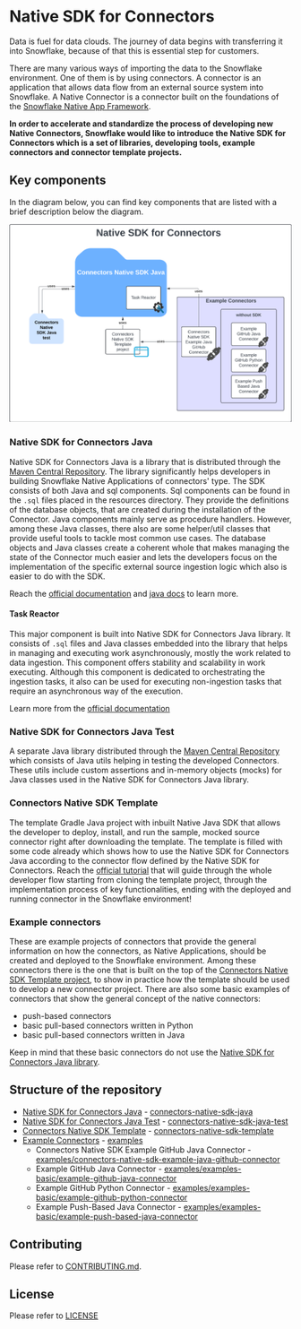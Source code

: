 # Native SDK for Connectors

Data is fuel for data clouds. The journey of data begins with transferring it into Snowflake, because of that this is
essential step for customers.

There are many various ways of importing the data to the Snowflake environment. One of them is by using connectors.
A connector is an application that allows data flow from an external source system into Snowflake. A Native Connector
is a connector built on the foundations of the [Snowflake Native App Framework][Native Apps docs].

**In order to accelerate and standardize the process of developing new Native Connectors, Snowflake would like to introduce
the Native SDK for Connectors which is a set of libraries, developing tools, example connectors and connector template
projects.**

## Key components

In the diagram below, you can find key components that are listed with a brief description below the diagram.

![Repository Components Diagram](./.assets/components_diagram.png)

### Native SDK for Connectors Java

Native SDK for Connectors Java is a library that is distributed through the [Maven Central Repository][SDK in Maven Central].
The library significantly helps developers in building Snowflake Native Applications of connectors' type. The SDK
consists of both Java and sql components. Sql components can be found in the `.sql` files placed in the resources
directory. They provide the definitions of the database objects, that are created during the installation of the
Connector. Java components mainly serve as procedure handlers. However, among these Java classes, there also are some
helper/util classes that provide useful tools to tackle most common use cases. The database objects and Java classes
create a coherent whole that makes managing the state of the Connector much easier and lets the developers focus on the
implementation of the specific external source ingestion logic which also is easier to do with the SDK.

Reach the [official documentation][Native SDK official docs] and [java docs][Native SDK official java docs] to learn more.

#### Task Reactor

This major component is built into Native SDK for Connectors Java library. It consists of `.sql` files and Java classes
embedded into the library that helps in managing and executing work asynchronously, mostly the work related to data
ingestion. This component offers stability and scalability in work executing. Although this component is dedicated to
orchestrating the ingestion tasks, it also can be used for executing non-ingestion tasks that require an asynchronous
way of the execution.

Learn more from the [official documentation][Task Reactor official docs]

### Native SDK for Connectors Java Test

A separate Java library distributed through the [Maven Central Repository][SDK Test in Maven Central] which consists
of Java utils helping in testing the developed Connectors. These utils include custom assertions and in-memory objects
(mocks) for Java classes used in the Native SDK for Connectors Java library.

### Connectors Native SDK Template

The template Gradle Java project with inbuilt Native Java SDK that allows the developer to deploy, install, and run the
sample, mocked source connector right after downloading the template. The template is filled with some code already which
shows how to use the Native SDK for Connectors Java according to the connector flow defined by the Native SDK for Connectors.
Reach the [official tutorial][Template tutorial] that will guide through the whole developer flow starting
from cloning the template project, through the implementation process of key functionalities, ending with the deployed
and running connector in the Snowflake environment!

### Example connectors

These are example projects of connectors that provide the general information on how the connectors, as Native Applications,
should be created and deployed to the Snowflake environment. Among these connectors there is the one that is built on the
top of the [Connectors Native SDK Template project](#connectors-native-sdk-template), to show in practice how the template
should be used to develop a new connector project. There are also some basic examples of connectors that show the
general concept of the native connectors:

* push-based connectors
* basic pull-based connectors written in Python
* basic pull-based connectors written in Java

Keep in mind that these basic connectors do not use the [Native SDK for Connectors Java library](#native-sdk-for-connectors-java).

## Structure of the repository

* [Native SDK for Connectors Java](#native-sdk-for-connectors-java) - [connectors-native-sdk-java][Native SDK for Connectors Java path]
* [Native SDK for Connectors Java Test](#native-sdk-for-connectors-java-test) - [connectors-native-sdk-java-test][Native SDK for Connectors Java Test path]
* [Connectors Native SDK Template](#connectors-native-sdk-template) - [connectors-native-sdk-template][Connectors Native SDK Template path]
* [Example Connectors](#example-connectors) - [examples][examples]
    * Connectors Native SDK Example GitHub Java Connector - [examples/connectors-native-sdk-example-java-github-connector][Connectors Native SDK Example GitHub Java Connector path]
    * Example GitHub Java Connector - [examples/examples-basic/example-github-java-connector][Example GitHub Java Connector path]
    * Example GitHub Python Connector - [examples/examples-basic/example-github-python-connector][Example GitHub Python Connector path]
    * Example Push-Based Java Connector - [examples/examples-basic/example-push-based-java-connector][Example Push-Based Java Connector path]

## Contributing
Please refer to [CONTRIBUTING.md][contributing].

## License
Please refer to [LICENSE][license]

[Native SDK official docs]: https://docs.snowflake.com/en/developer-guide/native-apps/connector-sdk/about-connector-sdk
[Native SDK official java docs]: https://docs.snowflake.com/developer-guide/native-apps/connector-sdk/java/index.html
[Task Reactor official docs]: https://docs.snowflake.com/en/developer-guide/native-apps/connector-sdk/using/task_reactor
[SDK in Maven Central]: https://central.sonatype.com/artifact/com.snowflake/connectors-native-sdk
[SDK Test in Maven Central]: https://central.sonatype.com/artifact/com.snowflake/connectors-native-sdk-test
[Template tutorial]: https://docs.snowflake.com/en/developer-guide/native-apps/connector-sdk/tutorials/native_sdk_tutorial
[Native Apps docs]: https://docs.snowflake.com/en/developer-guide/native-apps/native-apps-about

[contributing]: ./CONTRIBUTING.md
[license]: ./LICENSE
[examples]: ./examples
[Native SDK for Connectors Java path]: ./connectors-native-sdk-java
[Native SDK for Connectors Java Test path]: ./connectors-native-sdk-test-java
[Connectors Native SDK Template path]: ./templates/connectors-native-sdk-template
[Connectors Native SDK Example GitHub Java Connector path]: ./examples/connectors-native-sdk-example-java-github-connector
[Example GitHub Java Connector path]: ./examples/examples-basic/example-github-java-connector
[Example GitHub Python Connector path]: ./examples/examples-basic/example-github-python-connector
[Example Push-Based Java Connector path]: ./examples/examples-basic/example-push-based-java-connector
